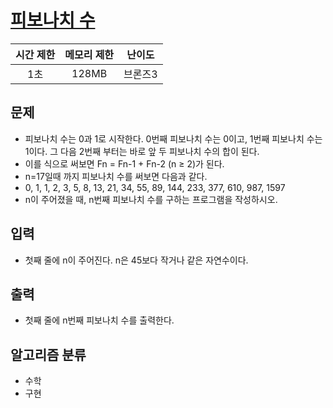 # [피보나치 수](https://www.acmicpc.net/problem/2747)

|시간 제한|메모리 제한|난이도|
|:-------:|:---------:|:---:|
|1초|128MB|브론즈3|

## 문제
- 피보나치 수는 0과 1로 시작한다. 0번째 피보나치 수는 0이고, 1번째 피보나치 수는 1이다. 그 다음 2번째 부터는 바로 앞 두 피보나치 수의 합이 된다.
- 이를 식으로 써보면 Fn = Fn-1 + Fn-2 (n ≥ 2)가 된다.
- n=17일때 까지 피보나치 수를 써보면 다음과 같다.
- 0, 1, 1, 2, 3, 5, 8, 13, 21, 34, 55, 89, 144, 233, 377, 610, 987, 1597
- n이 주어졌을 때, n번째 피보나치 수를 구하는 프로그램을 작성하시오.

## 입력
- 첫째 줄에 n이 주어진다. n은 45보다 작거나 같은 자연수이다.

## 출력
- 첫째 줄에 n번째 피보나치 수를 출력한다.

## 알고리즘 분류
- 수학
- 구현